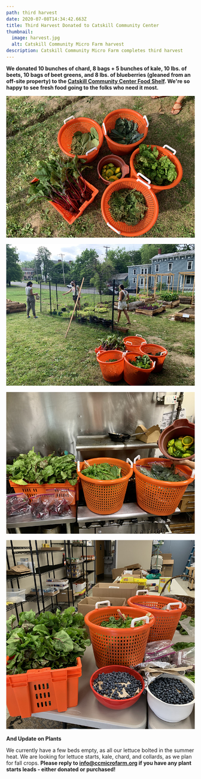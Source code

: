 ```yaml
---
path: third harvest
date: 2020-07-08T14:34:42.663Z
title: Third Harvest Donated to Catskill Community Center
thumbnail:
  image: harvest.jpg
  alt: Catskill Community Micro Farm harvest
description: Catskill Community Micro Farm completes third harvest
---
```

**We donated 10 bunches of chard, 8 bags + 5 bunches of kale, 10 lbs. of beets, 10 bags of beet greens, and 8 lbs. of blueberries (gleaned from an off-site property) to the [Catskill Community Center Food Shelf](http://www.catskillcommunitycenter.org/food-pantry/). We're so happy to see fresh food going to the folks who need it most.**

![Catskill Community Micro Farm harvest](harvest.jpg "Harvest")

![Catskill Community Micro Farm volunteers](people.jpg "Harvest Crew")

![Catskill Community Micro Farm washing packing at the Avalon Lounge](avalon.jpg "Avalon")

![Catskill Community Micro Farm Catskill Community Center Food Shelf](ccc.jpg "CCC Food Shelf")

**And Update on Plants**

We currently have a few beds empty, as all our lettuce bolted in the summer heat. We are looking for lettuce starts, kale, chard, and collards, as we plan for fall crops. **Please reply to info@ccmicrofarm.org if you have any plant starts leads - either donated or purchased!**